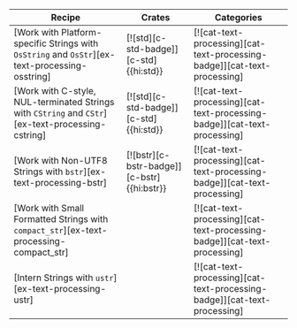 | Recipe | Crates | Categories |
|--------|--------|------------|
| [Work with Platform-specific Strings with `OsString` and `OsStr`][ex-text-processing-osstring] | [![std][c-std-badge]][c-std]{{hi:std}} | [![cat-text-processing][cat-text-processing-badge]][cat-text-processing] |
| [Work with C-style, NUL-terminated Strings with `CString` and `CStr`][ex-text-processing-cstring] | [![std][c-std-badge]][c-std]{{hi:std}} | [![cat-text-processing][cat-text-processing-badge]][cat-text-processing] |
| [Work with Non-UTF8 Strings with `bstr`][ex-text-processing-bstr] | [![bstr][c-bstr-badge]][c-bstr]{{hi:bstr}} | [![cat-text-processing][cat-text-processing-badge]][cat-text-processing] |
| [Work with Small Formatted Strings with `compact_str`][ex-text-processing-compact_str] | | [![cat-text-processing][cat-text-processing-badge]][cat-text-processing] |
| [Intern Strings with `ustr`][ex-text-processing-ustr] | | [![cat-text-processing][cat-text-processing-badge]][cat-text-processing] |

<div class="hidden">
</div>
